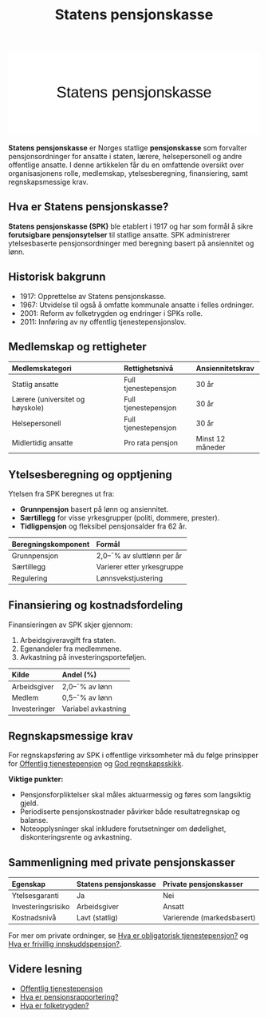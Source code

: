 ﻿---
title: "Statens pensjonskasse"
seoTitle: "Statens pensjonskasse | Offentlig tjenestepensjon i Norge"
description: "Statens pensjonskasse er Norges største offentlige pensjonsordning. Lær hvordan ordningen fungerer, hvem som er omfattet, hvordan ytelsene beregnes og hvilke regnskapsmessige krav virksomheter må følge."
summary: "Hva er Statens pensjonskasse, hvem er medlem, og hvordan beregnes ytelsene? Enkel forklaring for arbeidsgivere og ansatte."
---

![Statens pensjonskasse](statens-pensjonskasse-image.svg)

**Statens pensjonskasse** er Norges statlige **pensjonskasse** som forvalter pensjonsordninger for ansatte i staten, lærere, helsepersonell og andre offentlige ansatte. I denne artikkelen får du en omfattende oversikt over organisasjonens rolle, medlemskap, ytelsesberegning, finansiering, samt regnskapsmessige krav.

## Hva er Statens pensjonskasse?

**Statens pensjonskasse (SPK)** ble etablert i 1917 og har som formål å sikre **forutsigbare pensjonsytelser** til statlige ansatte. SPK administrerer ytelsesbaserte pensjonsordninger med beregning basert på ansiennitet og lønn.

## Historisk bakgrunn

* 1917: Opprettelse av Statens pensjonskasse.
* 1967: Utvidelse til også å omfatte kommunale ansatte i felles ordninger.
* 2001: Reform av folketrygden og endringer i SPKs rolle.
* 2011: Innføring av ny offentlig tjenestepensjonslov.

## Medlemskap og rettigheter

| Medlemskategori                     | Rettighetsnivå           | Ansiennitetskrav   |
|:------------------------------------|:-------------------------|:-------------------|
| Statlig ansatte                     | Full tjenestepensjon     | 30 år              |
| Lærere (universitet og høyskole)    | Full tjenestepensjon     | 30 år              |
| Helsepersonell                      | Full tjenestepensjon     | 30 år              |
| Midlertidig ansatte                 | Pro rata pensjon         | Minst 12 måneder   |

## Ytelsesberegning og opptjening

Ytelsen fra SPK beregnes ut fra:

* **Grunnpensjon** basert på lønn og ansiennitet.
* **Særtillegg** for visse yrkesgrupper (politi, dommere, prester).
* **Tidligpensjon** og fleksibel pensjonsalder fra 62 år.

| Beregningskomponent       | Formål                    |
|:--------------------------|:--------------------------|
| Grunnpensjon              | 2,0–¯% av sluttlønn per år  |
| Særtillegg                | Varierer etter yrkesgruppe |
| Regulering                | Lønnsvekstjustering       |

## Finansiering og kostnadsfordeling

Finansieringen av SPK skjer gjennom:

1. Arbeidsgiveravgift fra staten.
2. Egenandeler fra medlemmene.
3. Avkastning på investeringsporteføljen.

| Kilde           | Andel (%)              |
|:----------------|:-----------------------|
| Arbeidsgiver    | 2,0–¯% av lønn          |
| Medlem          | 0,5–¯% av lønn          |
| Investeringer   | Variabel avkastning    |

## Regnskapsmessige krav

For regnskapsføring av SPK i offentlige virksomheter må du følge prinsipper for [Offentlig tjenestepensjon](/blogs/regnskap/offentlig-tjenestepensjon "Offentlig tjenestepensjon: Guide til Offentlige Pensjonsordninger og Regnskapsføring") og [God regnskapsskikk](/blogs/regnskap/god-regnskapsskikk "God regnskapsskikk: Prinsipper og Retningslinjer").

**Viktige punkter:**

* Pensjonsforpliktelser skal måles aktuarmessig og føres som langsiktig gjeld.
* Periodiserte pensjonskostnader påvirker både resultatregnskap og balanse.
* Noteopplysninger skal inkludere forutsetninger om dødelighet, diskonteringsrente og avkastning.

## Sammenligning med private pensjonskasser

| Egenskap                  | Statens pensjonskasse      | Private pensjonskasser     |
|:--------------------------|:---------------------------|:---------------------------|
| Ytelsesgaranti            | Ja                          | Nei                        |
| Investeringsrisiko        | Arbeidsgiver                | Ansatt                     |
| Kostnadsnivå              | Lavt (statlig)              | Varierende (markedsbasert) |

For mer om private ordninger, se [Hva er obligatorisk tjenestepensjon?](/blogs/regnskap/obligatorisk-tjenestepensjon "Obligatorisk tjenestepensjon") og [Hva er frivillig innskuddspensjon?](/blogs/regnskap/frivillig-innskuddspensjon "Frivillig innskuddspensjon").

## Videre lesning

* [Offentlig tjenestepensjon](/blogs/regnskap/offentlig-tjenestepensjon "Offentlig tjenestepensjon: Guide til Offentlige Pensjonsordninger og Regnskapsføring")
* [Hva er pensjonsrapportering?](/blogs/regnskap/hva-er-pensjonsrapportering "Hva er pensjonsrapportering? Komplett guide")
* [Hva er folketrygden?](/blogs/regnskap/hva-er-folketrygden "Hva er Folketrygden? Komplett Guide til Norges Offentlige Pensjonssystem")









